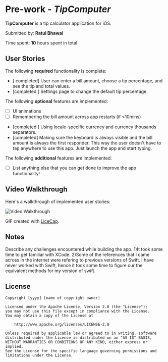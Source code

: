 # Pre-work - *TipComputer*

**TipComputer** is a tip calculator application for iOS.

Submitted by: **Ratul Bhawal**

Time spent: **10** hours spent in total

## User Stories

The following **required** functionality is complete:

* [ completed] User can enter a bill amount, choose a tip percentage, and see the tip and total values.
* [completed ] Settings page to change the default tip percentage.

The following **optional** features are implemented:
* [ ] UI animations
* [ ] Remembering the bill amount across app restarts (if <10mins)
* [completed ] Using locale-specific currency and currency thousands separators.
* [completed] Making sure the keyboard is always visible and the bill amount is always the first responder. This way the user doesn't have to tap anywhere to use this app. Just launch the app and start typing.

The following **additional** features are implemented:

- [ ] List anything else that you can get done to improve the app functionality!

## Video Walkthrough 

Here's a walkthrough of implemented user stories:

<img src='http://i.imgur.com/link/to/your/gif/file.gif' title='Video Walkthrough' width='' alt='Video Walkthrough' />

GIF created with [LiceCap](http://www.cockos.com/licecap/).

## Notes

Describe any challenges encountered while building the app.
1)It took some time to get familiar with XCode. 
2)Some of the references that I came across in the internet were refering to previous versions of Swift. I have never worked with Swift, hence it took some time to figure our the equivalent methods for my version of swift.

## License

    Copyright [yyyy] [name of copyright owner]

    Licensed under the Apache License, Version 2.0 (the "License");
    you may not use this file except in compliance with the License.
    You may obtain a copy of the License at

        http://www.apache.org/licenses/LICENSE-2.0

    Unless required by applicable law or agreed to in writing, software
    distributed under the License is distributed on an "AS IS" BASIS,
    WITHOUT WARRANTIES OR CONDITIONS OF ANY KIND, either express or implied.
    See the License for the specific language governing permissions and
    limitations under the License.